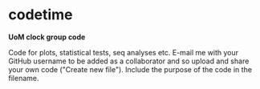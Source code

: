 # codetime
**UoM clock group code**

Code for plots, statistical tests, seq analyses etc. E-mail me with your GitHub username to be added as a collaborator and so upload and share your own code ("Create new file"). Include the purpose of the code in the filename.
